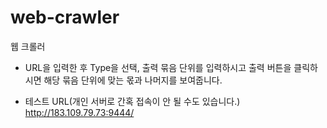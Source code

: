 # web-crawler
웹 크롤러

- URL을 입력한 후 Type을 선택, 출력 묶음 단위를 입력하시고 출력 버튼을 클릭하시면 해당 묶음 단위에 맞는 몫과 나머지를 보여줍니다.

- 테스트 URL(개인 서버로 간혹 접속이 안 될 수도 있습니다.)</br>
http://183.109.79.73:9444/
